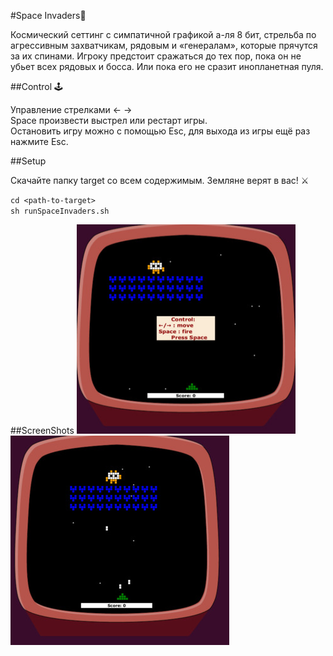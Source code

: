 #Space Invaders👾

Космический сеттинг с симпатичной графикой а-ля 8 бит, стрельба по агрессивным захватчикам, рядовым и «генералам», которые прячутся за их спинами.
Игроку предстоит сражаться до тех пор, пока он не убьет всех рядовых и босса. Или пока его не сразит инопланетная пуля.

##Control 🕹

Управление стрелками ← →
<br>Space произвести выстрел или рестарт игры.
<br>Остановить игру можно с помощью Esc, 
для выхода из игры ещё раз нажмите Esc. 

##Setup 

Скачайте папку target со всем содержимым.
Земляне верят в вас! ⚔

`cd <path-to-target>`
<br>
`sh runSpaceInvaders.sh`

##ScreenShots
<img alt="SpaceInvaders" height="335" src="./screenshots/SpaceInvaders1.jpg" width="350"/>
<img alt="SpaceInvaders" height="335" src="./screenshots/SpaceInvaders.jpg" width="350"/>

